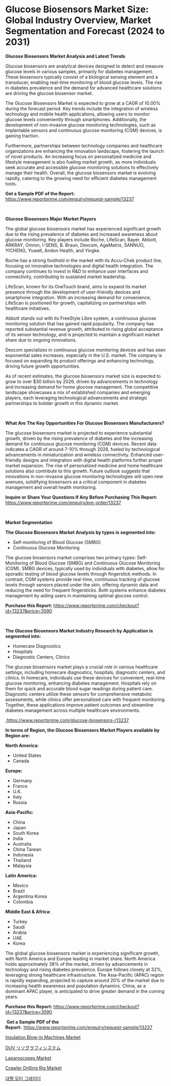<p><h1>Glucose Biosensors Market Size: Global Industry Overview, Market Segmentation and Forecast (2024 to 2031)</h1></p><p><strong>Glucose Biosensors Market Analysis and Latest Trends</strong></p>
<p><p>Glucose biosensors are analytical devices designed to detect and measure glucose levels in various samples, primarily for diabetes management. These biosensors typically consist of a biological sensing element and a transducer, enabling real-time monitoring of blood glucose levels. The rise in diabetes prevalence and the demand for advanced healthcare solutions are driving the glucose biosensor market.</p><p>The Glucose Biosensors Market is expected to grow at a CAGR of 10.00% during the forecast period. Key trends include the integration of wireless technology and mobile health applications, allowing users to monitor glucose levels conveniently through smartphones. Additionally, the development of non-invasive glucose monitoring technologies, such as implantable sensors and continuous glucose monitoring (CGM) devices, is gaining traction.</p><p>Furthermore, partnerships between technology companies and healthcare organizations are enhancing the innovation landscape, fostering the launch of novel products. An increasing focus on personalized medicine and lifestyle management is also fueling market growth, as more individuals seek accurate and accessible glucose monitoring solutions to effectively manage their health. Overall, the glucose biosensors market is evolving rapidly, catering to the growing need for efficient diabetes management tools.</p></p>
<p><strong>Get a Sample PDF of the Report:&nbsp;</strong> <a href="https://www.reportprime.com/enquiry/request-sample/13237">https://www.reportprime.com/enquiry/request-sample/13237</a></p>
<p>&nbsp;</p>
<p><strong>Glucose Biosensors Major Market Players</strong></p>
<p><p>The global glucose biosensors market has experienced significant growth due to the rising prevalence of diabetes and increased awareness about glucose monitoring. Key players include Roche, LifeScan, Bayer, Abbott, ARKRAY, Omron, I-SENS, B. Braun, Dexcom, AgaMatrix, SANNUO, YICHENG, Yuwell, Andon Health, and Yingke.</p><p>Roche has a strong foothold in the market with its Accu-Chek product line, focusing on innovative technologies and digital health integration. The company continues to invest in R&D to enhance user interfaces and connectivity, contributing to sustained market leadership.</p><p>LifeScan, known for its OneTouch brand, aims to expand its market presence through the development of user-friendly devices and smartphone integration. With an increasing demand for convenience, LifeScan is positioned for growth, capitalizing on partnerships with healthcare initiatives.</p><p>Abbott stands out with its FreeStyle Libre system, a continuous glucose monitoring solution that has gained rapid popularity. The company has reported substantial revenue growth, attributed to rising global acceptance of its sensor technology, and is projected to maintain a significant market share due to ongoing innovations.</p><p>Dexcom specializes in continuous glucose monitoring devices and has seen exponential sales increases, especially in the U.S. market. The company is focused on expanding its product offerings and enhancing technology, driving future growth opportunities.</p><p>As of recent estimates, the glucose biosensors market size is expected to grow to over $30 billion by 2026, driven by advancements in technology and increasing demand for home glucose management. The competitive landscape showcases a mix of established companies and emerging players, each leveraging technological advancements and strategic partnerships to bolster growth in this dynamic market.</p></p>
<p>&nbsp;</p>
<p><strong>What Are The Key Opportunities For Glucose Biosensors Manufacturers?</strong></p>
<p><p>The glucose biosensors market is projected to experience substantial growth, driven by the rising prevalence of diabetes and the increasing demand for continuous glucose monitoring (CGM) devices. Recent data indicates a CAGR of around 7-10% through 2028, fueled by technological advancements in miniaturization and wireless connectivity. Enhanced user-friendly designs and integration with digital health platforms further propel market expansion. The rise of personalized medicine and home healthcare solutions also contribute to this growth. Future outlook suggests that innovations in non-invasive glucose monitoring technologies will open new avenues, solidifying biosensors as a critical component in diabetes management and overall health monitoring.</p></p>
<p><strong>Inquire or Share Your Questions If Any Before Purchasing This Report:</strong> <a href="https://www.reportprime.com/enquiry/pre-order/13237">https://www.reportprime.com/enquiry/pre-order/13237</a></p>
<p>&nbsp;</p>
<p><strong>Market Segmentation</strong></p>
<p><strong>The Glucose Biosensors Market Analysis by types is segmented into:</strong></p>
<p><ul><li>Self-monitoring of Blood Glucose (SMBG)</li><li>Continuous Glucose Monitoring</li></ul></p>
<p><p>The glucose biosensors market comprises two primary types: Self-Monitoring of Blood Glucose (SMBG) and Continuous Glucose Monitoring (CGM). SMBG devices, typically used by individuals with diabetes, allow for sporadic testing of blood glucose levels through fingerstick methods. In contrast, CGM systems provide real-time, continuous tracking of glucose levels through sensors placed under the skin, offering dynamic data and reducing the need for frequent fingersticks. Both systems enhance diabetes management by aiding users in maintaining optimal glucose control.</p></p>
<p><strong>Purchase this Report:&nbsp;</strong><a href="https://www.reportprime.com/checkout?id=13237&price=3590">https://www.reportprime.com/checkout?id=13237&price=3590</a></p>
<p>&nbsp;</p>
<p><strong>The Glucose Biosensors Market Industry Research by Application is segmented into:</strong></p>
<p><ul><li>Homecare Diagnostics</li><li>Hospitals</li><li>Diagnostic Centers, Clinics</li></ul></p>
<p><p>The glucose biosensors market plays a crucial role in various healthcare settings, including homecare diagnostics, hospitals, diagnostic centers, and clinics. In homecare, individuals use these devices for convenient, real-time glucose monitoring, enhancing diabetes management. Hospitals rely on them for quick and accurate blood sugar readings during patient care. Diagnostic centers utilize these sensors for comprehensive metabolic assessments, while clinics offer personalized care with frequent monitoring. Together, these applications improve patient outcomes and streamline diabetes management across multiple healthcare environments.</p></p>
<p><a href="https://www.reportprime.com/glucose-biosensors-r13237">&nbsp;https://www.reportprime.com/glucose-biosensors-r13237</a></p>
<p><strong>In terms of Region, the Glucose Biosensors Market Players available by Region are:</strong></p>
<p>
    <p> <strong> North America: </strong>
        <ul>
            <li>United States</li>
            <li>Canada</li>
        </ul>
        </p> 
    <p> <strong> Europe: </strong>
        <ul>
            <li>Germany</li>
            <li>France</li>
            <li>U.K.</li>
            <li>Italy</li>
            <li>Russia</li>
        </ul>
        </p> 
    <p> <strong> Asia-Pacific: </strong>
        <ul>
            <li>China</li>
            <li>Japan</li>
            <li>South Korea</li>
            <li>India</li>
            <li>Australia</li>
            <li>China Taiwan</li>
            <li>Indonesia</li>
            <li>Thailand</li>
            <li>Malaysia</li>
        </ul>
        </p> 
    <p> <strong> Latin America: </strong>
        <ul>
            <li>Mexico</li>
            <li>Brazil</li>
            <li>Argentina Korea</li>
            <li>Colombia</li>
        </ul>
        </p> 
    <p> <strong> Middle East & Africa: </strong>
        <ul>
            <li>Turkey</li>
            <li>Saudi</li>
            <li>Arabia</li>
            <li>UAE</li>
            <li>Korea</li>
        </ul>
    </p>
    </p>
<p><p>The global glucose biosensors market is experiencing significant growth, with North America and Europe leading in market share. North America holds approximately 38% of the market, driven by advancements in technology and rising diabetes prevalence. Europe follows closely at 32%, leveraging strong healthcare infrastructure. The Asia-Pacific (APAC) region is rapidly expanding, projected to capture around 20% of the market due to increasing health awareness and population dynamics. China, as a dominant APAC player, is anticipated to drive greater demand in the coming years.</p></p>
<p><strong>Purchase this Report: </strong><a href="https://www.reportprime.com/checkout?id=13237&price=3590">https://www.reportprime.com/checkout?id=13237&price=3590</a></p>
<p>&nbsp;<strong>Get a Sample PDF of the Report:&nbsp;&nbsp;</strong><a href="https://www.reportprime.com/enquiry/request-sample/13237">https://www.reportprime.com/enquiry/request-sample/13237</a></p>
<p><strong></strong></p>
<p><p><a href="https://issuu.com/reportprime-2/docs/insulation-blow-in-machines-market-_425d421c5aaf30">Insulation Blow-in Machines Market</a></p><p><a href="https://medium.com/@roseperez232/duv%E3%83%AA%E3%82%BD%E3%82%B0%E3%83%A9%E3%83%95%E3%82%A3%E3%82%B7%E3%82%B9%E3%83%86%E3%83%A0%E5%B8%82%E5%A0%B4%E3%81%AE%E3%83%8A%E3%83%93%E3%82%B2%E3%83%BC%E3%82%B7%E3%83%A7%E3%83%B3-2024%E5%B9%B4%E3%81%8B%E3%82%892031%E5%B9%B4%E3%81%BE%E3%81%A7%E3%81%AE%E5%B0%82%E9%96%80%E7%9A%84%E3%81%AA%E5%88%86%E6%9E%90%E3%81%A8%E5%B8%82%E5%A0%B4%E4%BA%88%E6%B8%AC-fba449d8a3c6">DUV リソグラフィシステム</a></p><p><a href="https://github.com/nathandecarvalho/Market-Research-Report-List-5/blob/main/laparoscopes-market.md">Laparoscopes Market</a></p><p><a href="https://medium.com/@pippa.ball45457/global-crawler-drilling-rig-market-size-and-market-trends-analysis-by-regional-outlook-04941b0dc2a6">Crawler Drilling Rig Market</a></p><p><a href="https://medium.com/@christorpherpfannerstill5436/%EA%B8%80%EB%A1%9C%EB%B2%8C-%EB%8C%80%ED%98%95-%EB%8F%84%EB%A1%9C-%EC%A0%95%EB%A6%AC%EA%B8%B0-%EC%8B%9C%EC%9E%A5-%EB%B6%84%EC%84%9D-%ED%8A%B8%EB%A0%8C%EB%93%9C-%EC%A0%84%EB%A7%9D-%EB%B0%8F-%EC%84%B1%EC%9E%A5-%EA%B8%B0%ED%9A%8C-2024-2031-113%ED%8E%98%EC%9D%B4%EC%A7%80-%EB%B3%B4%EA%B3%A0%EC%84%9C-5e86b36fa40e">대형 모터 그레이더</a></p></p>